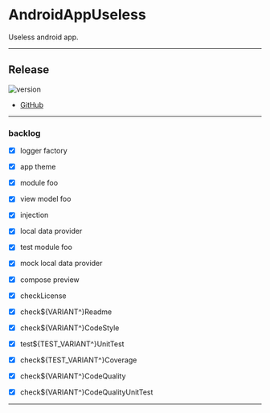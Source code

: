 # AndroidAppUseless
Useless android app.

---

## Release

![version](https://img.shields.io/static/v1?label=version&message=0.0.1-1&labelColor=212121&color=2962ff&style=flat)

- [GitHub](https://github.com/kepocnhh/AndroidAppUseless/releases/tag/0.0.1-1)

---

### backlog

 - [x] logger factory
 - [x] app theme
 - [x] module foo
 - [x] view model foo
 - [x] injection
 - [x] local data provider
 - [x] test module foo
 - [x] mock local data provider
 - [x] compose preview

 - [x] checkLicense
 - [x] check${VARIANT^}Readme
 - [x] check${VARIANT^}CodeStyle
 - [x] test${TEST_VARIANT^}UnitTest
 - [x] check${TEST_VARIANT^}Coverage
 - [x] check${VARIANT^}CodeQuality
 - [x] check${VARIANT^}CodeQualityUnitTest

---
